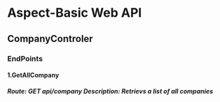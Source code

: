 # Aspect-Basic Web API
## CompanyControler
### EndPoints
#### 1.GetAllCompany
##### Route: GET api/company Description: Retrievs a list of all companies
